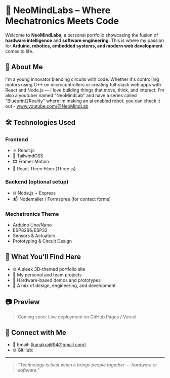 # 🧠 NeoMindLabs – Where Mechatronics Meets Code

Welcome to **NeoMindLabs**, a personal portfolio showcasing the fusion of **hardware intelligence** and **software engineering**. This is where my passion for **Arduino, robotics, embedded systems, and modern web development** comes to life.

## 🚀 About Me
I'm a young innovator blending circuits with code. Whether it's controlling motors using C++ on microcontrollers or creating full-stack web apps with React and Node.js — I love building things that move, think, and interact.
I'm also a youtuber named "NeoMindLab" and have a series called "Blueprint2Reality" where im making an ai enabled robot. you can check it out - www.youtube.com/@NeoMindLab

## 🛠️ Technologies Used

### Frontend
- ⚛️ React.js
- 🎨 TailwindCSS
- 🎞️ Framer Motion
- 🧩 React Three Fiber (Three.js)

### Backend (optional setup)
- 🌐 Node.js + Express
- 📬 Nodemailer / Formspree (for contact forms)

### Mechatronics Theme
- Arduino Uno/Nano
- ESP8266/ESP32
- Sensors & Actuators
- Prototyping & Circuit Design

## 🎯 What You’ll Find Here
- 🌐 A sleek 3D-themed portfolio site
- 💼 My personal and team projects
- 🔩 Hardware-based demos and prototypes
- 🧠 A mix of design, engineering, and development

## 📷 Preview
> Coming soon: Live deployment on GitHub Pages / Vercel

## 🤝 Connect with Me
- 💌 Email: [kanakraj694@gmail.com]
- 🌐 GitHub: 

---

> *“Technology is best when it brings people together — hardware or software.”*

